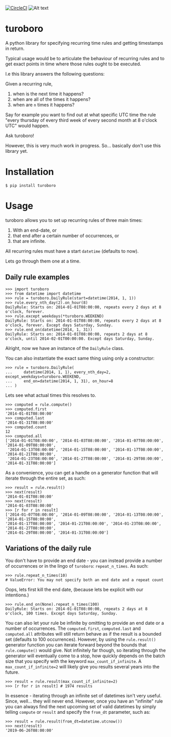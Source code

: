 [![CircleCI](https://circleci.com/gh/pellepim/turoboro.svg?style=shield)](https://circleci.com/gh/pellepim/turoboro)
![Alt text](https://raw.githubusercontent.com/pellepim/turoboro/master/coverage.svg "Code coverage")
# turoboro
A python library for specifying recurring time rules and getting timestamps in return.

Typical usage would be to articulate the behaviour of recurring rules and to get exact points
in time where those rules ought to be executed.

I.e this library answers the following questions: 

Given a recurring rule,

1. when is the next time it happens?
2. when are all of the times it happens?
3. when are `n` times it happens?

Say for example you want to find out at what specific UTC time the rule "every thursday of every
third week of every second month at 8 o'clock UTC" would happen.

Ask turoboro! 

However, this is very much work in progress. So... basically don't use this library yet.

# Installation

    $ pip install turoboro
    
# Usage

turoboro allows you to set up recurring rules of three main times:

1. With an end-date, or
2. that end after a certain number of occurrences, or
3. that are infinite.

All recurring rules must have a start `datetime` (defaults to now).

Lets go through them one at a time.

## Daily rule examples

    >>> import turoboro
    >>> from datetime import datetime
    >>> rule = turoboro.DailyRule(start=datetime(2014, 1, 1))
    >>> rule.every_nth_day(2).on_hour(8)
    DailyRule: Starts on: 2014-01-01T08:00:00, repeats every 2 days at 8 o'clock, forever.
    >>> rule.except_weekdays(*turoboro.WEEKEND)
    DailyRule: Starts on: 2014-01-01T08:00:00, repeats every 2 days at 8 o'clock, forever. Except days Saturday, Sunday.
    >>> rule.end_on(datetime(2014, 1, 31))
    DailyRule: Starts on: 2014-01-01T08:00:00, repeats 2 days at 8 o'clock, until 2014-02-01T00:00:00. Except days Saturday, Sunday. 
    
Alright, now we have an instance of the `DailyRule` class.

You can also instantiate the exact same thing using only a constructor:

    >>> rule = turoboro.DailyRule(
    ...     datetime(2014, 1, 1), every_nth_day=2, except_weekdays=turoboro.WEEKEND,
    ...     end_on=datetime(2014, 1, 31), on_hour=8
    ... )

Lets see what actual times this resolves to.

    >>> computed = rule.compute()
    >>> computed.first
    '2014-01-01T08:00:00'
    >>> computed.last
    '2014-01-31T08:00:00'
    >>> computed.count
    12
    >>> computed.all
    ['2014-01-01T08:00:00', '2014-01-03T08:00:00', '2014-01-07T08:00:00', '2014-01-09T08:00:00',
     '2014-01-13T08:00:00', '2014-01-15T08:00:00', '2014-01-17T08:00:00', '2014-01-21T08:00:00',
     '2014-01-23T08:00:00', '2014-01-27T08:00:00', '2014-01-29T08:00:00', '2014-01-31T08:00:00']
    
As a convenience, you can get a handle on a generator function that will iterate through the
entire set, as such:

    >>> result = rule.result()
    >>> next(result)
    '2014-01-01T08:00:00'
    >>> next(result)
    '2014-01-03T08:00:00'
    >>> [r for r in result]
    ['2014-01-07T08:00:00', '2014-01-09T08:00:00', '2014-01-13T08:00:00', '2014-01-15T08:00:00',
    '2014-01-17T08:00:00', '2014-01-21T08:00:00', '2014-01-23T08:00:00', '2014-01-27T08:00:00',
    '2014-01-29T08:00:00', '2014-01-31T08:00:00']

## Variations of the daily rule

You don't have to provide an end date - you can instead provide a number of occurrences
or in the lingo of `turoboro`: `repeat_n_times`. As such:

    >>> rule.repeat_n_times(10)
    # ValueError: You may not specify both an end date and a repeat count

Oops, lets first kill the end date, (because lets be explicit with our intentions.)
    
    >>> rule.end_on(None).repeat_n_times(100)
    DailyRule: Starts on: 2014-01-01T08:00:00, repeats 2 days at 8 o'clock, 100 times. Except days Saturday, Sunday.
    
You can also let your rule be infinite by omitting to provide an end date or a number of 
occurrences. The `computed.first`, `computed.last` and `computed.all` attributes will still
return behave as if the result is a bounded set (defaults to 100 occurrences). However, by
using the `rule.result()` generator function you can iterate forward beyond the bounds that
`rule.compute()` would give. Not infinitely far though, so iterating through the generator
will eventually come to a stop, how quickly depends on the batch size that you specify with
the keyword `max_count_if_infinite`. A `max_count_if_infinite=2` will likely give you results
several years into the future.

    >>> result = rule.result(max_count_if_infinite=2)
    >>> [r for r in result] # 1974 results
    
In essence - iterating through an infinite set of datetimes isn't very useful. Since, well...
they will never end. However, once you have an "infinite" rule you can always find the next
upcoming set of valid datetimes by simply telling `compute` or `result` and specify the
`from_dt` parameter, such as:

    >>> result = rule.result(from_dt=datetime.utcnow())
    >>> next(result)
    '2019-06-26T08:00:00'
 




